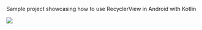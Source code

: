 Sample project showcasing how to use RecyclerView in Android with Kotlin

![](https://github.com/mona-baharlou/SimpleFoodPrj/blob/master/app/src/main/res/drawable/record.gif)
